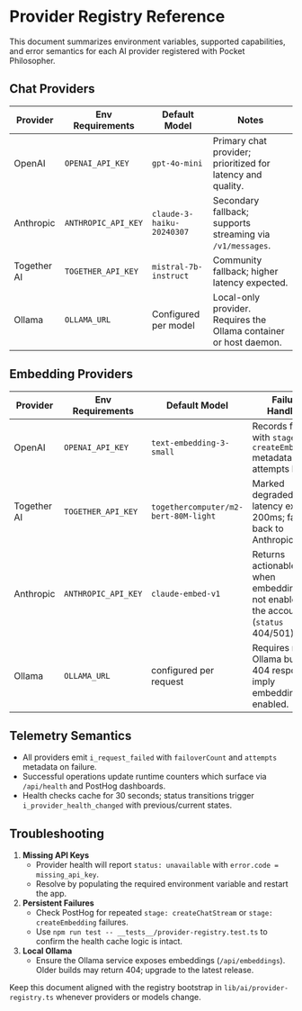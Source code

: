 # Provider Registry Reference

This document summarizes environment variables, supported capabilities, and error semantics for each AI provider registered with Pocket Philosopher.

## Chat Providers

| Provider | Env Requirements | Default Model | Notes |
| -------- | ---------------- | ------------- | ----- |
| OpenAI | `OPENAI_API_KEY` | `gpt-4o-mini` | Primary chat provider; prioritized for latency and quality. |
| Anthropic | `ANTHROPIC_API_KEY` | `claude-3-haiku-20240307` | Secondary fallback; supports streaming via `/v1/messages`. |
| Together AI | `TOGETHER_API_KEY` | `mistral-7b-instruct` | Community fallback; higher latency expected. |
| Ollama | `OLLAMA_URL` | Configured per model | Local-only provider. Requires the Ollama container or host daemon. |

## Embedding Providers

| Provider | Env Requirements | Default Model | Failure Handling |
| -------- | ---------------- | ------------- | ---------------- |
| OpenAI | `OPENAI_API_KEY` | `text-embedding-3-small` | Records failures with `stage: createEmbedding` metadata and attempts list. |
| Together AI | `TOGETHER_API_KEY` | `togethercomputer/m2-bert-80M-light` | Marked degraded when latency exceeds 200ms; falls back to Anthropic. |
| Anthropic | `ANTHROPIC_API_KEY` | `claude-embed-v1` | Returns actionable error when embeddings are not enabled for the account (`status` 404/501). |
| Ollama | `OLLAMA_URL` | configured per request | Requires recent Ollama build; 404 responses imply embeddings not enabled. |

## Telemetry Semantics

- All providers emit `i_request_failed` with `failoverCount` and `attempts` metadata on failure.
- Successful operations update runtime counters which surface via `/api/health` and PostHog dashboards.
- Health checks cache for 30 seconds; status transitions trigger `i_provider_health_changed` with previous/current states.

## Troubleshooting

1. **Missing API Keys**
   - Provider health will report `status: unavailable` with `error.code = missing_api_key`.
   - Resolve by populating the required environment variable and restart the app.
2. **Persistent Failures**
   - Check PostHog for repeated `stage: createChatStream` or `stage: createEmbedding` failures.
   - Use `npm run test -- __tests__/provider-registry.test.ts` to confirm the health cache logic is intact.
3. **Local Ollama**
   - Ensure the Ollama service exposes embeddings (`/api/embeddings`). Older builds may return 404; upgrade to the latest release.

Keep this document aligned with the registry bootstrap in `lib/ai/provider-registry.ts` whenever providers or models change.
